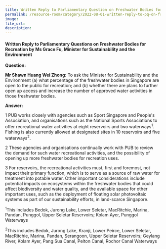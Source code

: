 ```yaml
---  
title: Written Reply to Parliamentary Question on Freshwater Bodies for Recreation by Ms Grace Fu, Minister for Sustainability and the Environment  
permalink: /resource-room/category/2022-08-01-written-reply-to-pq-on-freshwater-bodies-for-recreation/
image:  
file_url:  
description:  
---  
```


#### Written Reply to Parliamentary Questions on Freshwater Bodies for Recreation by Ms Grace Fu, Minister for Sustainability and the Environment

**Question:**

**Mr Shawn Huang Wei Zhong:** To ask the Minister for Sustainability and the Environment (a) what percentage of the freshwater bodies in Singapore are open to the public for recreation; and (b) whether there are plans to further open up access and increase the number of approved water activities in those freshwater bodies.

**Answer:**

1 PUB works closely with agencies such as Sport Singapore and People&#39;s Association, and organisations such as the National Sports Associations to offer recreational water activities at eight reservoirs and two waterways<sup>1</sup>. Fishing is also currently allowed at designated sites in 10 reservoirs and five waterways<sup>2</sup>.

2 These agencies and organisations continually work with PUB to review the demand for such water recreational activities, and the possibility of opening up more freshwater bodies for recreation uses.

3 For reservoirs, the recreational activities must, first and foremost, not impact their primary function, which is to serve as a source of raw water for treatment into potable water. Other important considerations include potential impacts on ecosystems within the freshwater bodies that could affect biodiversity and water quality, and the available space for other important uses, such as the deployment of floating solar photovoltaic systems as part of our sustainability efforts, in land-scarce Singapore.

<sup>1</sup>This includes Bedok, Jurong Lake, Lower Seletar, MacRitchie, Marina, Pandan, Punggol, Upper Seletar Reservoirs; Kolam Ayer, Punggol Waterways

<sup>2</sup>This includes Bedok, Jurong Lake, Kranji, Lower Peirce, Lower Seletar, MacRitchie, Marina, Pandan, Serangoon, Upper Seletar Reservoirs; Geylang River, Kolam Ayer, Pang Sua Canal, Pelton Canal, Rochor Canal Waterways
